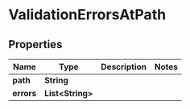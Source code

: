 

# ValidationErrorsAtPath


## Properties

Name | Type | Description | Notes
------------ | ------------- | ------------- | -------------
**path** | **String** |  | 
**errors** | **List&lt;String&gt;** |  | 



